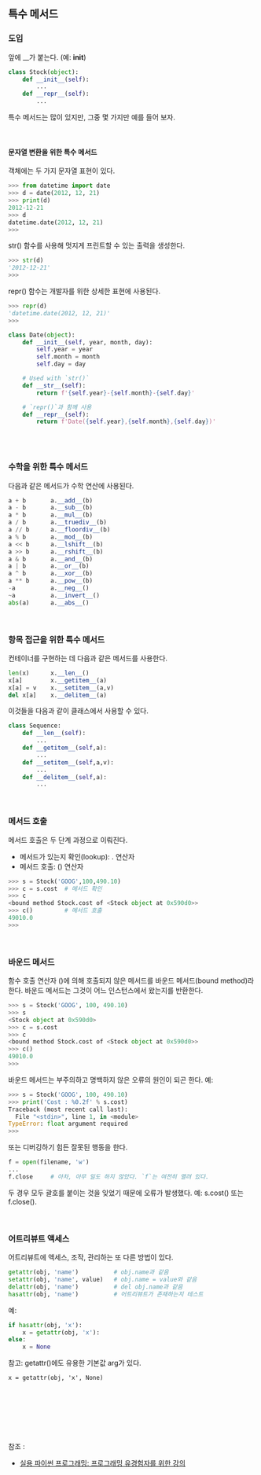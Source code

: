 ## 특수 메서드


### 도입

앞에 __가 붙는다. (예: __init__)

```python
class Stock(object):
    def __init__(self):
        ...
    def __repr__(self):
        ...
```

특수 메서드는 많이 있지만, 그중 몇 가지만 예를 들어 보자.

<br/>

#### 문자열 변환을 위한 특수 메서드

객체에는 두 가지 문자열 표현이 있다.

```python
>>> from datetime import date
>>> d = date(2012, 12, 21)
>>> print(d)
2012-12-21
>>> d
datetime.date(2012, 12, 21)
>>>
```

str() 함수를 사용해 멋지게 프린트할 수 있는 출력을 생성한다.

```python
>>> str(d)
'2012-12-21'
>>>
```

repr() 함수는 개발자를 위한 상세한 표현에 사용된다.

```python
>>> repr(d)
'datetime.date(2012, 12, 21)'
>>>
```


```python
class Date(object):
    def __init__(self, year, month, day):
        self.year = year
        self.month = month
        self.day = day

    # Used with `str()`
    def __str__(self):
        return f'{self.year}-{self.month}-{self.day}'

    # `repr()`과 함께 사용
    def __repr__(self):
        return f'Date({self.year},{self.month},{self.day})'
```
<br/><br/>

### 수학을 위한 특수 메서드

다음과 같은 메서드가 수학 연산에 사용된다.

```python
a + b       a.__add__(b)
a - b       a.__sub__(b)
a * b       a.__mul__(b)
a / b       a.__truediv__(b)
a // b      a.__floordiv__(b)
a % b       a.__mod__(b)
a << b      a.__lshift__(b)
a >> b      a.__rshift__(b)
a & b       a.__and__(b)
a | b       a.__or__(b)
a ^ b       a.__xor__(b)
a ** b      a.__pow__(b)
-a          a.__neg__()
~a          a.__invert__()
abs(a)      a.__abs__()
```
<br/>

### 항목 접근을 위한 특수 메서드

컨테이너를 구현하는 데 다음과 같은 메서드를 사용한다.

```python
len(x)      x.__len__()
x[a]        x.__getitem__(a)
x[a] = v    x.__setitem__(a,v)
del x[a]    x.__delitem__(a)
```

이것들을 다음과 같이 클래스에서 사용할 수 있다.

```python
class Sequence:
    def __len__(self):
        ...
    def __getitem__(self,a):
        ...
    def __setitem__(self,a,v):
        ...
    def __delitem__(self,a):
        ...
```

<br/>


### 메서드 호출

메서드 호출은 두 단계 과정으로 이뤄진다.

- 메서드가 있는지 확인(lookup): . 연산자
- 메서드 호출: () 연산자

```python
>>> s = Stock('GOOG',100,490.10)
>>> c = s.cost  # 메서드 확인
>>> c
<bound method Stock.cost of <Stock object at 0x590d0>>
>>> c()         # 메서드 호출
49010.0
>>>
```

<br/>

### 바운드 메서드

함수 호출 연산자 ()에 의해 호출되지 않은 메서드를 바운드 메서드(bound method)라 한다. 바운드 메서드는 그것이 어느 인스턴스에서 왔는지를 반환한다.

```python
>>> s = Stock('GOOG', 100, 490.10)
>>> s
<Stock object at 0x590d0>
>>> c = s.cost
>>> c
<bound method Stock.cost of <Stock object at 0x590d0>>
>>> c()
49010.0
>>>
```

바운드 메서드는 부주의하고 명백하지 않은 오류의 원인이 되곤 한다. 예:

```python
>>> s = Stock('GOOG', 100, 490.10)
>>> print('Cost : %0.2f' % s.cost)
Traceback (most recent call last):
  File "<stdin>", line 1, in <module>
TypeError: float argument required
>>>
```

또는 디버깅하기 힘든 잘못된 행동을 한다.

```python
f = open(filename, 'w')
...
f.close     # 아차, 아무 일도 하지 않았다. `f`는 여전히 열려 있다.
```

두 경우 모두 괄호를 붙이는 것을 잊었기 때문에 오류가 발생했다. 예: s.cost() 또는 f.close().

<br/>

### 어트리뷰트 액세스

어트리뷰트에 액세스, 조작, 관리하는 또 다른 방법이 있다.

```python
getattr(obj, 'name')          # obj.name과 같음
setattr(obj, 'name', value)   # obj.name = value와 같음
delattr(obj, 'name')          # del obj.name과 같음
hasattr(obj, 'name')          # 어트리뷰트가 존재하는지 테스트
```

예:
```python
if hasattr(obj, 'x'):
    x = getattr(obj, 'x'):
else:
    x = None
```

참고: getattr()에도 유용한 기본값 arg가 있다.

```x = getattr(obj, 'x', None)```





<br/><br/><br/>
---
참조 : 
- [실용 파이썬 프로그래밍: 프로그래밍 유경험자를 위한 강의](https://wikidocs.net/84383)
 